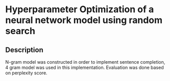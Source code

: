 # Hyperparameter Optimization of a neural network model using random search

## Description
N-gram model was constructed in order to implement sentence completion, 4 gram model was used in this implementation. 
Evaluation was done based on perplexity score.

